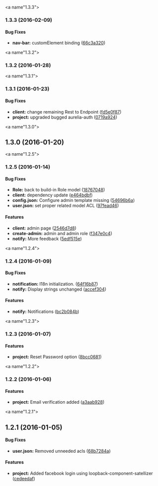 <a name"1.3.3"></a>
### 1.3.3 (2016-02-09)


#### Bug Fixes

* **nav-bar:** customElement binding ([66c3a320](git+https://github.com/doktordirk/aurelia-auth-loopback-sample/commit/66c3a320))


<a name"1.3.2"></a>
### 1.3.2 (2016-01-28)


<a name"1.3.1"></a>
### 1.3.1 (2016-01-23)


#### Bug Fixes

* **client:** change remaining Rest to Endpoint ([fd5e0f87](git+https://github.com/doktordirk/aurelia-auth-loopback-sample/commit/fd5e0f87))
* **project:** upgraded bugged aurelia-auth ([0719a924](git+https://github.com/doktordirk/aurelia-auth-loopback-sample/commit/0719a924))


<a name"1.3.0"></a>
## 1.3.0 (2016-01-20)


<a name"1.2.5"></a>
### 1.2.5 (2016-01-14)


#### Bug Fixes

* **Role:** back to build-in Role model ([18767048](git+https://github.com/doktordirk/aurelia-auth-loopback-sample/commit/18767048))
* **client:** dependency update ([e464bdbf](git+https://github.com/doktordirk/aurelia-auth-loopback-sample/commit/e464bdbf))
* **config.json:** Configure admin template missing ([54696b6a](git+https://github.com/doktordirk/aurelia-auth-loopback-sample/commit/54696b6a))
* **user.json:** set proper related model ACL ([97fead46](git+https://github.com/doktordirk/aurelia-auth-loopback-sample/commit/97fead46))


#### Features

* **client:** admin page ([2546d7d8](git+https://github.com/doktordirk/aurelia-auth-loopback-sample/commit/2546d7d8))
* **create-admin:** admin and admin role ([f347e0c4](git+https://github.com/doktordirk/aurelia-auth-loopback-sample/commit/f347e0c4))
* **notify:** More feedback ([5edf515e](git+https://github.com/doktordirk/aurelia-auth-loopback-sample/commit/5edf515e))


<a name"1.2.4"></a>
### 1.2.4 (2016-01-09)


#### Bug Fixes

* **notification:** I18n initialization. ([64f16b87](git+https://github.com/doktordirk/aurelia-auth-loopback-sample/commit/64f16b87))
* **notify:** Display strings unchanged ([accef304](git+https://github.com/doktordirk/aurelia-auth-loopback-sample/commit/accef304))


#### Features

* **notify:** Notifications ([bc2b084b](git+https://github.com/doktordirk/aurelia-auth-loopback-sample/commit/bc2b084b))


<a name"1.2.3"></a>
### 1.2.3 (2016-01-07)


#### Features

* **project:** Reset Password option ([8bcc0681](git+https://github.com/doktordirk/aurelia-auth-loopback-sample/commit/8bcc0681))


<a name"1.2.2"></a>
### 1.2.2 (2016-01-06)


#### Features

* **project:** Email verification added ([a3aab928](git+https://github.com/doktordirk/aurelia-auth-loopback-sample/commit/a3aab928))


<a name"1.2.1"></a>
## 1.2.1 (2016-01-05)


#### Bug Fixes

* **user.json:** Removed unneeded acls ([68b7284a](git+https://github.com/doktordirk/aurelia-auth-loopback-sample/commit/68b7284a))


#### Features

* **project:** Added facebook login using loopback-component-satellizer ([cedeedaf](git+https://github.com/doktordirk/aurelia-auth-loopback-sample/commit/cedeedaf))

